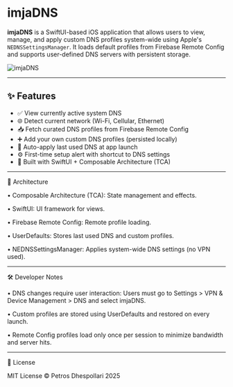 # imjaDNS

**imjaDNS** is a SwiftUI-based iOS application that allows users to view, manage, and apply custom DNS profiles system-wide using Apple's `NEDNSSettingsManager`. It loads default profiles from Firebase Remote Config and supports user-defined DNS servers with persistent storage.

![imjaDNS](https://github.com/user-attachments/assets/b9cab808-71c1-4473-9e0c-6784cd732f22)

---

## ✨ Features

- ✅ View currently active system DNS
- 🌐 Detect current network (Wi-Fi, Cellular, Ethernet)
- 📥 Fetch curated DNS profiles from Firebase Remote Config
- ➕ Add your own custom DNS profiles (persisted locally)
- 🔁 Auto-apply last used DNS at app launch
- ⚙️ First-time setup alert with shortcut to DNS settings
- 🧩 Built with SwiftUI + Composable Architecture (TCA)

---

🧠 Architecture
	
•	Composable Architecture (TCA): State management and effects.
	
•	SwiftUI: UI framework for views.
	
•	Firebase Remote Config: Remote profile loading.
	
•	UserDefaults: Stores last used DNS and custom profiles.
	
•	NEDNSSettingsManager: Applies system-wide DNS settings (no VPN used).

---

🛠 Developer Notes
	
•	DNS changes require user interaction: Users must go to Settings > VPN & Device Management > DNS and select imjaDNS.
	
•	Custom profiles are stored using UserDefaults and restored on every launch.
	
•	Remote Config profiles load only once per session to minimize bandwidth and server hits.

---

📄 License

MIT License © Petros Dhespollari 2025
